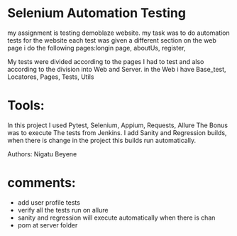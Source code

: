 

#  Selenium Automation Testing
my assignment is testing demoblaze website. my task was to do automation tests for the website each 
test was given a different section on the web page i do the following pages:longin page, aboutUs, register,

My tests were divided according to the pages I had to test 
and also according to the division into Web and Server. in the Web
i have Base_test, Locatores, Pages, Tests, Utils
# Tools:
In this project I used Pytest, Selenium, Appium, Requests, Allure
The Bonus was to execute The tests from Jenkins.
I add Sanity and Regression builds, when there is change in the project this builds run automatically.

Authors:
Nigatu Beyene

# comments:
- add user profile tests
- verify all the tests run on allure
- sanity and regression will execute automatically when there is chan
- pom at server folder
